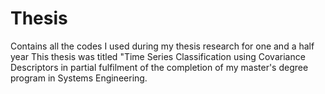 # Thesis
Contains all the codes I used during my thesis research for one and a half year
This thesis was titled "Time Series Classification using Covariance Descriptors in partial fulfilment of the completion of my master's degree program in Systems Engineering.
